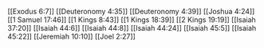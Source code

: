 [[Exodus 6:7]]
[[Deuteronomy 4:35]]
[[Deuteronomy 4:39]]
[[Joshua 4:24]]
[[1 Samuel 17:46]]
[[1 Kings 8:43]]
[[1 Kings 18:39]]
[[2 Kings 19:19]]
[[Isaiah 37:20]]
[[Isaiah 44:6]]
[[Isaiah 44:8]]
[[Isaiah 44:24]]
[[Isaiah 45:5]]
[[Isaiah 45:22]]
[[Jeremiah 10:10]]
[[Joel 2:27]]
